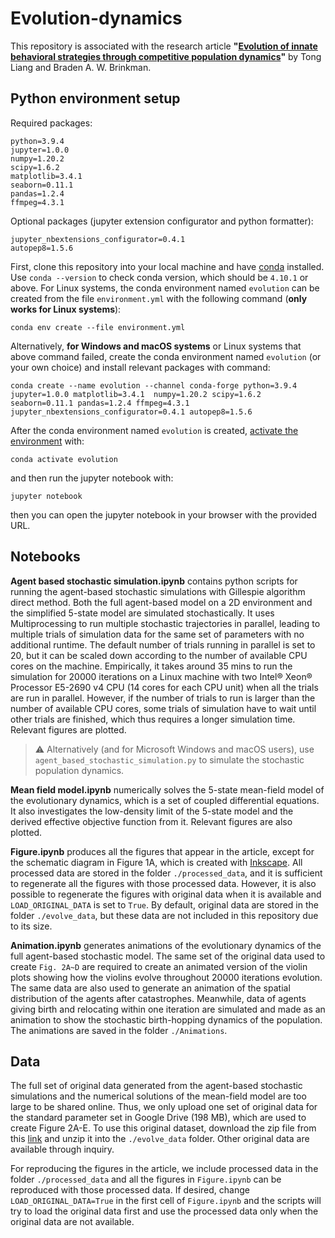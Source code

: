 # Evolution-dynamics
This repository is associated with the research article **"[Evolution of innate behavioral strategies through competitive population dynamics](https://www.biorxiv.org/content/10.1101/2021.06.24.449791v1)"** by Tong Liang and Braden A. W. Brinkman.

## Python environment setup
Required packages:
```
python=3.9.4
jupyter=1.0.0
numpy=1.20.2
scipy=1.6.2
matplotlib=3.4.1
seaborn=0.11.1
pandas=1.2.4
ffmpeg=4.3.1
```
Optional packages (jupyter extension configurator and python formatter):
```
jupyter_nbextensions_configurator=0.4.1
autopep8=1.5.6
```
First, clone this repository into your local machine and have [conda](https://docs.conda.io/en/latest/miniconda.html) installed.
Use `conda --version` to check conda version, which should be `4.10.1` or above. For Linux systems, the conda environment named `evolution` can be created from the file `environment.yml` with the following command (**only works for Linux systems**):
```
conda env create --file environment.yml
```
Alternatively, **for Windows and macOS systems** or Linux systems that above command failed, create the conda environment named `evolution` (or your own choice) and install relevant packages with command:
```
conda create --name evolution --channel conda-forge python=3.9.4 jupyter=1.0.0 matplotlib=3.4.1  numpy=1.20.2 scipy=1.6.2 seaborn=0.11.1 pandas=1.2.4 ffmpeg=4.3.1 jupyter_nbextensions_configurator=0.4.1 autopep8=1.5.6 
```
After the conda environment named `evolution` is created, [activate the environment](https://conda.io/projects/conda/en/latest/user-guide/tasks/manage-environments.html#activating-an-environment) with:
```
conda activate evolution
```
and then run the jupyter notebook with:
```
jupyter notebook
```
then you can open the jupyter notebook in your browser with the provided URL.


## Notebooks
**Agent based stochastic simulation.ipynb** contains python scripts for running the agent-based stochastic simulations with Gillespie algorithm direct method. Both the full agent-based model on a 2D environment and the simplified 5-state model are simulated stochastically. It uses Multiprocessing to run multiple stochastic trajectories in parallel, leading to multiple trials of simulation data for the same set of parameters with no additional runtime. The default number of trials running in parallel is set to 20, but it can be scaled down according to the number of available CPU cores on the machine. Empirically, it takes around 35 mins to run the simulation for 20000 iterations on a Linux machine with two Intel&reg; Xeon&reg; Processor E5-2690 v4 CPU (14 cores for each CPU unit) when all the trials are run in parallel. However, if the number of trials to run is larger than the number of available CPU cores, some trials of simulation have to wait until other trials are finished, which thus requires a longer simulation time. Relevant figures are plotted.
> :warning: Alternatively (and for Microsoft Windows and macOS users), use `agent_based_stochastic_simulation.py` to simulate the stochastic population dynamics.

**Mean field model.ipynb** numerically solves the 5-state mean-field model of the evolutionary dynamics, which is a set of coupled differential equations. It also investigates the low-density limit of the 5-state model and the derived effective objective function from it. Relevant figures are also plotted.

**Figure.ipynb** produces all the figures that appear in the article, except for the schematic diagram in Figure 1A, which is created with [Inkscape](https://inkscape.org/). All processed data are stored in the folder `./processed_data`, and it is sufficient to regenerate all the figures with those processed data. However, it is also possible to regenerate the figures with original data when it is available and `LOAD_ORIGINAL_DATA` is set to `True`. By default, original data are stored in the folder `./evolve_data`, but these data are not included in this repository due to its size.

**Animation.ipynb** generates animations of the evolutionary dynamics of the full agent-based stochastic model. The same set of the original data used to create `Fig. 2A~D` are required to create an animated version of the violin plots showing how the violins evolve throughout 20000 iterations evolution. The same data are also used to generate an animation of the spatial distribution of the agents after catastrophes. Meanwhile, data of agents giving birth and relocating within one iteration are simulated and made as an animation to show the stochastic birth-hopping dynamics of the population. The animations are saved in the folder `./Animations`.

## Data
The full set of original data generated from the agent-based stochastic simulations and the numerical solutions of the mean-field model are too large to be shared online. Thus, we only upload one set of original data for the standard parameter set in Google Drive (198 MB), which are used to create Figure 2A-E. To use this original dataset, download the zip file from this [link](https://drive.google.com/drive/folders/1MzI-knWeDv4_KMGwptgoQgzGVM8ILfOH?usp=sharing) and unzip it into the `./evolve_data` folder. Other original data are available through inquiry. 

For reproducing the figures in the article, we include processed data in the folder `./processed_data` and all the figures in `Figure.ipynb` can be reproduced with those processed data. If desired, change `LOAD_ORIGINAL_DATA=True` in the first cell of `Figure.ipynb` and the scripts will try to load the original data first and use the processed data only when the original data are not available.
